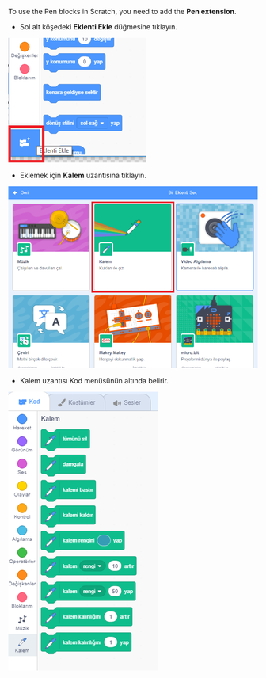 To use the Pen blocks in Scratch, you need to add the **Pen extension**.

+ Sol alt köşedeki **Eklenti Ekle** düğmesine tıklayın.

![uzantı ekleme düğmesi vurgulanmış](images/add-extension-annotated.png)

+ Eklemek için **Kalem** uzantısına tıklayın.

![kalem uzantısı vurgulanmış](images/click-pen-annotated.png)

+ Kalem uzantısı Kod menüsünün altında belirir.

![kalem uzantısı blokları](images/pen-extension-blocks.png)